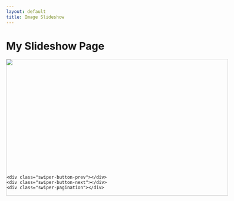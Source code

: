 ```yaml
---
layout: default
title: Image Slideshow
---
```


# My Slideshow Page

<!-- A wrapper to control overall size/position -->
<div style="width: 600px; margin: 0 auto; border: 1px solid #ccc;">
  <!-- The actual Swiper container -->
  <div class="swiper-container" style="width: 100%; height: 300px; position: relative;">
    <div class="swiper-wrapper">
      <div class="swiper-slide"></div>
        <img src="![welcomeSign](https://github.com/user-attachments/assets/2a591244-b6ab-4108-bf01-a39bf549663e)" />
    </div>
      <div class="swiper-slide"></div>
      <div class="swiper-slide"></div>
    </div>
    
    <div class="swiper-button-prev"></div>
    <div class="swiper-button-next"></div>
    <div class="swiper-pagination"></div>
  </div>
</div>


<!-- Swiper JS & CSS from CDN -->
<link
  rel="stylesheet"
  href="https://unpkg.com/swiper@latest/swiper-bundle.min.css">
<script src="https://unpkg.com/swiper@latest/swiper-bundle.min.js"></script>

<script>
  var mySwiper = new Swiper('.swiper-container', {
    loop: true,
    pagination: { el: '.swiper-pagination', },
    navigation: {
      nextEl: '.swiper-button-next',
      prevEl: '.swiper-button-prev',
    },
  });
</script>
